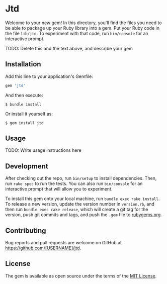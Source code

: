# Jtd

Welcome to your new gem! In this directory, you'll find the files you need to be able to package up your Ruby library into a gem. Put your Ruby code in the file `lib/jtd`. To experiment with that code, run `bin/console` for an interactive prompt.

TODO: Delete this and the text above, and describe your gem

## Installation

Add this line to your application's Gemfile:

```ruby
gem 'jtd'
```

And then execute:

    $ bundle install

Or install it yourself as:

    $ gem install jtd

## Usage

TODO: Write usage instructions here

## Development

After checking out the repo, run `bin/setup` to install dependencies. Then, run `rake spec` to run the tests. You can also run `bin/console` for an interactive prompt that will allow you to experiment.

To install this gem onto your local machine, run `bundle exec rake install`. To release a new version, update the version number in `version.rb`, and then run `bundle exec rake release`, which will create a git tag for the version, push git commits and tags, and push the `.gem` file to [rubygems.org](https://rubygems.org).

## Contributing

Bug reports and pull requests are welcome on GitHub at https://github.com/[USERNAME]/jtd.


## License

The gem is available as open source under the terms of the [MIT License](https://opensource.org/licenses/MIT).
